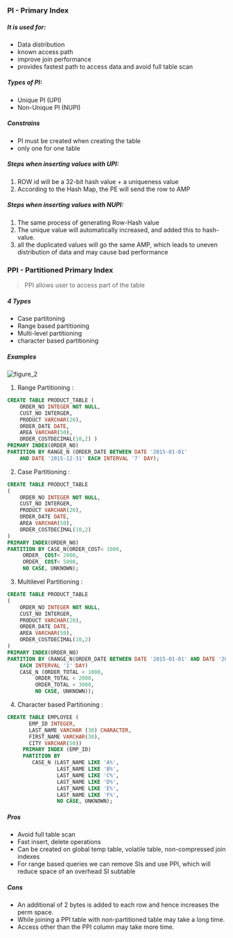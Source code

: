 ### PI - Primary Index

##### It is used for:

- Data distribution
- known access path
- improve join performance
- provides fastest path to access data and avoid full table scan

##### Types of PI:

- Unique PI (UPI)
- Non-Unique PI (NUPI)

##### Constrains

- PI must be created when creating the table
- only one for one table

##### Steps when inserting values with UPI:

1. ROW id will be a 32-bit hash value + a uniqueness value
2. According to the Hash Map, the PE will send the row to AMP

##### Steps when inserting values with NUPI:

1. The same process of generating Row-Hash value
2. The unique value will automatically increased, and added this to hash-value.
3. all the duplicated values will go the same AMP, which leads to uneven distribution of data and may cause bad performance

### PPI - Partitioned Primary Index

> PPI allows user to access part of the table

##### 4 Types

- Case partitoning
- Range based partitioning
- Multi-level partitioning
- character based partitioning

##### Examples

![figure_2](/Users/ericyang/GoogleDrive/GitHub/myLearning/BI/Teradata/src/figure_2.png)

1. Range Partitioning :

```sql
CREATE TABLE PRODUCT_TABLE ( 
    ORDER_NO INTEGER NOT NULL, 
    CUST_NO INTERGER,
    PRODUCT VARCHAR(20), 
    ORDER_DATE DATE, 
    AREA VARCHAR(50), 
    ORDER_COSTDECIMAL(10,2) ) 
PRIMARY INDEX(ORDER_NO) 
PARTITION BY RANGE_N (ORDER_DATE BETWEEN DATE '2015-01-01' 
    AND DATE '2015-12-31' EACH INTERVAL '7' DAY);
```

2. Case Partitioning :

```sql
CREATE TABLE PRODUCT_TABLE
(
    ORDER_NO INTEGER NOT NULL,
    CUST_NO INTERGER,
    PRODUCT VARCHAR(20),
    ORDER_DATE DATE,
    AREA VARCHAR(50),
    ORDER_COSTDECIMAL(10,2)
)
PRIMARY INDEX(ORDER_NO)
PARTITION BY CASE_N(ORDER_COST< 1000,
     ORDER_ COST< 2000,
     ORDER_ COST< 5000,
     NO CASE, UNKNOWN);
```

3. Multilevel Partitioning :

```sql
CREATE TABLE PRODUCT_TABLE
(
    ORDER_NO INTEGER NOT NULL,
    CUST_NO INTERGER,
    PRODUCT VARCHAR(20),
    ORDER_DATE DATE,
    AREA VARCHAR(50),
    ORDER_COSTDECIMAL(10,2)
)
PRIMARY INDEX(ORDER_NO)
PARTITION BY (RANGE_N(ORDER_DATE BETWEEN DATE '2015-01-01' AND DATE '2015-12-31'
    EACH INTERVAL '1' DAY)
    CASE_N (ORDER_TOTAL < 1000,
         ORDER_TOTAL < 2000,
         ORDER_TOTAL < 3000,
         NO CASE, UNKNOWN));
```

4. Character based Partitioning :

```sql
CREATE TABLE EMPLOYEE (
       EMP_ID INTEGER,
       LAST_NAME VARCHAR (30) CHARACTER,
       FIRST_NAME VARCHAR(30),
       CITY VARCHAR(50))
     PRIMARY INDEX (EMP_ID)
     PARTITION BY 
        CASE_N (LAST_NAME LIKE 'A%', 
                LAST_NAME LIKE 'B%',
                LAST_NAME LIKE 'C%', 
                LAST_NAME LIKE 'D%',
                LAST_NAME LIKE 'E%', 
                LAST_NAME LIKE 'F%',
                NO CASE, UNKNOWN);
```

##### Pros

- Avoid full table scan
- Fast insert, delete operations
- Can be created on global temp table, volatile table, non-compressed join indexes
- For range based queries we can remove SIs and use PPI, which will reduce space of an overhead SI subtable 

##### Cons

- An additional of 2 bytes is added to each row and hence increases the perm space.
- While joining a PPI table with non-partitioned table may take a long time.
- Access other than the PPI column may take more time.